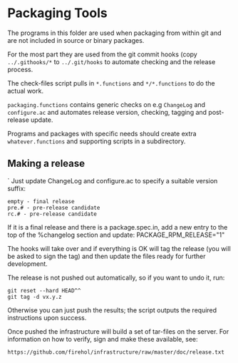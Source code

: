 Packaging Tools
===============

The programs in this folder are used when packaging from within git
and are not included in source or binary packages.

For the most part they are used from the git commit hooks (copy
`../.githooks/*` to `../.git/hooks` to automate checking and the release
process.

The check-files script pulls in `*.functions` and `*/*.functions` to
do the actual work.

`packaging.functions` contains generic checks on e.g `ChangeLog`
and `configure.ac` and automates release version, checking, tagging
and post-release update.

Programs and packages with specific needs should create extra
`whatever.functions` and supporting scripts in a subdirectory.

Making a release
----------------
`
Just update ChangeLog and configure.ac to specify a suitable version
suffix:

    empty - final release
    pre.# - pre-release candidate
    rc.# - pre-release candidate

If it is a final release and there is a package.spec.in, add a new
entry to the top of the %changelog section and update:
    PACKAGE_RPM_RELEASE="1"

The hooks will take over and if everything is OK will tag the release
(you will be asked to sign the tag) and then update the files ready
for further development.

The release is not pushed out automatically, so if you want to undo
it, run:

~~~~
git reset --hard HEAD^^
git tag -d vx.y.z
~~~~

Otherwise you can just push the results; the script outputs the required
instructions upon success.

Once pushed the infrastructure will build a set of tar-files on the server.
For information on how to verify, sign and make these available, see:

    https://github.com/firehol/infrastructure/raw/master/doc/release.txt
